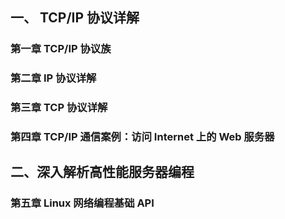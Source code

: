 ## 一、 TCP/IP 协议详解

### 第一章 TCP/IP 协议族

### 第二章 IP 协议详解

### 第三章 TCP 协议详解

### 第四章 TCP/IP 通信案例：访问 Internet 上的 Web 服务器

## 二、深入解析高性能服务器编程

### 第五章 Linux 网络编程基础 API



